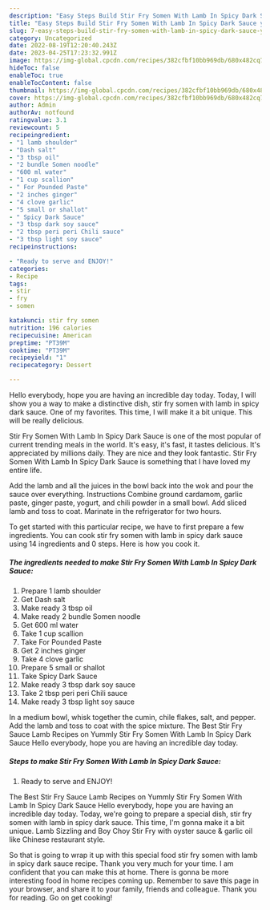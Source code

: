 ```yaml
---
description: "Easy Steps Build Stir Fry Somen With Lamb In Spicy Dark Sauce yang Very Delicious"
title: "Easy Steps Build Stir Fry Somen With Lamb In Spicy Dark Sauce yang Very Delicious"
slug: 7-easy-steps-build-stir-fry-somen-with-lamb-in-spicy-dark-sauce-yang-very-delicious
category: Uncategorized
date: 2022-08-19T12:20:40.243Z
date: 2023-04-25T17:23:32.991Z
image: https://img-global.cpcdn.com/recipes/382cfbf10bb969db/680x482cq70/stir-fry-somen-with-lamb-in-spicy-dark-sauce-recipe-main-photo.jpg
hideToc: false
enableToc: true
enableTocContent: false
thumbnail: https://img-global.cpcdn.com/recipes/382cfbf10bb969db/680x482cq70/stir-fry-somen-with-lamb-in-spicy-dark-sauce-recipe-main-photo.jpg
cover: https://img-global.cpcdn.com/recipes/382cfbf10bb969db/680x482cq70/stir-fry-somen-with-lamb-in-spicy-dark-sauce-recipe-main-photo.jpg
author: Admin
authorAv: notfound
ratingvalue: 3.1
reviewcount: 5
recipeingredient:
- "1 lamb shoulder"
- "Dash salt"
- "3 tbsp oil"
- "2 bundle Somen noodle"
- "600 ml water"
- "1 cup scallion"
- " For Pounded Paste"
- "2 inches ginger"
- "4 clove garlic"
- "5 small or shallot"
- " Spicy Dark Sauce"
- "3 tbsp dark soy sauce"
- "2 tbsp peri peri Chili sauce"
- "3 tbsp light soy sauce"
recipeinstructions:

- "Ready to serve and ENJOY!"
categories:
- Recipe
tags:
- stir
- fry
- somen

katakunci: stir fry somen 
nutrition: 196 calories
recipecuisine: American
preptime: "PT39M"
cooktime: "PT39M"
recipeyield: "1"
recipecategory: Dessert

---
```



Hello everybody, hope you are having an incredible day today. Today, I will show you a way to make a distinctive dish, stir fry somen with lamb in spicy dark sauce. One of my favorites. This time, I will make it a bit unique. This will be really delicious.

Stir Fry Somen With Lamb In Spicy Dark Sauce is one of the most popular of current trending meals in the world. It's easy, it's fast, it tastes delicious. It's appreciated by millions daily. They are nice and they look fantastic. Stir Fry Somen With Lamb In Spicy Dark Sauce is something that I have loved my entire life.

Add the lamb and all the juices in the bowl back into the wok and pour the sauce over everything. Instructions Combine ground cardamom, garlic paste, ginger paste, yogurt, and chili powder in a small bowl. Add sliced lamb and toss to coat. Marinate in the refrigerator for two hours.


To get started with this particular recipe, we have to first prepare a few ingredients. You can cook stir fry somen with lamb in spicy dark sauce using 14 ingredients and 0 steps. Here is how you cook it.

<!--inarticleads1-->

##### The ingredients needed to make Stir Fry Somen With Lamb In Spicy Dark Sauce:

1. Prepare 1 lamb shoulder
1. Get Dash salt
1. Make ready 3 tbsp oil
1. Make ready 2 bundle Somen noodle
1. Get 600 ml water
1. Take 1 cup scallion
1. Take  For Pounded Paste
1. Get 2 inches ginger
1. Take 4 clove garlic
1. Prepare 5 small or shallot
1. Take  Spicy Dark Sauce
1. Make ready 3 tbsp dark soy sauce
1. Take 2 tbsp peri peri Chili sauce
1. Make ready 3 tbsp light soy sauce


In a medium bowl, whisk together the cumin, chile flakes, salt, and pepper. Add the lamb and toss to coat with the spice mixture. The Best Stir Fry Sauce Lamb Recipes on Yummly Stir Fry Somen With Lamb In Spicy Dark Sauce Hello everybody, hope you are having an incredible day today. 

<!--inarticleads2-->

##### Steps to make Stir Fry Somen With Lamb In Spicy Dark Sauce:


1. Ready to serve and ENJOY!

The Best Stir Fry Sauce Lamb Recipes on Yummly Stir Fry Somen With Lamb In Spicy Dark Sauce Hello everybody, hope you are having an incredible day today. Today, we&#39;re going to prepare a special dish, stir fry somen with lamb in spicy dark sauce. This time, I&#39;m gonna make it a bit unique. Lamb Sizzling and Boy Choy Stir Fry with oyster sauce &amp; garlic oil like Chinese restaurant style. 

So that is going to wrap it up with this special food stir fry somen with lamb in spicy dark sauce recipe. Thank you very much for your time. I am confident that you can make this at home. There is gonna be more interesting food in home recipes coming up. Remember to save this page in your browser, and share it to your family, friends and colleague. Thank you for reading. Go on get cooking!
